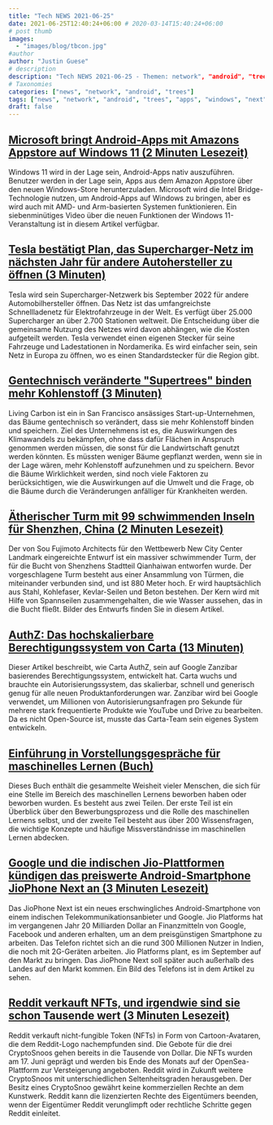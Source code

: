 ```yaml
---
title: "Tech NEWS 2021-06-25"
date: 2021-06-25T12:40:24+06:00 # 2020-03-14T15:40:24+06:00
# post thumb
images:
  - "images/blog/tbcon.jpg"
#author
author: "Justin Guese"
# description
description: "Tech NEWS 2021-06-25 - Themen: network", "android", "trees"
# Taxonomies
categories: ["news", "network", "android", "trees"]
tags: ["news", "network", "android", "trees", "apps", "windows", "next"]
draft: false
---
```


## [Microsoft bringt Android-Apps mit Amazons Appstore auf Windows 11 (2 Minuten Lesezeit)](https://www.theverge.com/2021/6/24/22548428/microsoft-windows-11-android-apps-support-amazon-store?scrolla=5eb6d68b7fedc32c19ef33b4)

 Windows 11 wird in der Lage sein, Android-Apps nativ auszuführen. Benutzer werden in der Lage sein, Apps aus dem Amazon Appstore über den neuen Windows-Store herunterzuladen. Microsoft wird die Intel Bridge-Technologie nutzen, um Android-Apps auf Windows zu bringen, aber es wird auch mit AMD- und Arm-basierten Systemen funktionieren. Ein siebenminütiges Video über die neuen Funktionen der Windows 11-Veranstaltung ist in diesem Artikel verfügbar.

## [Tesla bestätigt Plan, das Supercharger-Netz im nächsten Jahr für andere Autohersteller zu öffnen (3 Minuten)](https://electrek.co/2021/06/24/tesla-confirms-plan-open-supercharger-network-other-automakers-next-year/)

 Tesla wird sein Supercharger-Netzwerk bis September 2022 für andere Automobilhersteller öffnen. Das Netz ist das umfangreichste Schnellladenetz für Elektrofahrzeuge in der Welt. Es verfügt über 25.000 Supercharger an über 2.700 Stationen weltweit. Die Entscheidung über die gemeinsame Nutzung des Netzes wird davon abhängen, wie die Kosten aufgeteilt werden. Tesla verwendet einen eigenen Stecker für seine Fahrzeuge und Ladestationen in Nordamerika. Es wird einfacher sein, sein Netz in Europa zu öffnen, wo es einen Standardstecker für die Region gibt.

## [Gentechnisch veränderte "Supertrees" binden mehr Kohlenstoff (3 Minuten)](https://interestingengineering.com/genetically-engineered-supertrees-capture-more-carbon)

 Living Carbon ist ein in San Francisco ansässiges Start-up-Unternehmen, das Bäume gentechnisch so verändert, dass sie mehr Kohlenstoff binden und speichern. Ziel des Unternehmens ist es, die Auswirkungen des Klimawandels zu bekämpfen, ohne dass dafür Flächen in Anspruch genommen werden müssen, die sonst für die Landwirtschaft genutzt werden könnten. Es müssten weniger Bäume gepflanzt werden, wenn sie in der Lage wären, mehr Kohlenstoff aufzunehmen und zu speichern. Bevor die Bäume Wirklichkeit werden, sind noch viele Faktoren zu berücksichtigen, wie die Auswirkungen auf die Umwelt und die Frage, ob die Bäume durch die Veränderungen anfälliger für Krankheiten werden.

## [Ätherischer Turm mit 99 schwimmenden Inseln für Shenzhen, China (2 Minuten Lesezeit)](https://interestingengineering.com/ethereal-tower-with-99-floating-islands-designed-for-shenzhen-china)

 Der von Sou Fujimoto Architects für den Wettbewerb New City Center Landmark eingereichte Entwurf ist ein massiver schwimmender Turm, der für die Bucht von Shenzhens Stadtteil Qianhaiwan entworfen wurde. Der vorgeschlagene Turm besteht aus einer Ansammlung von Türmen, die miteinander verbunden sind, und ist 880 Meter hoch. Er wird hauptsächlich aus Stahl, Kohlefaser, Kevlar-Seilen und Beton bestehen. Der Kern wird mit Hilfe von Spannseilen zusammengehalten, die wie Wasser aussehen, das in die Bucht fließt. Bilder des Entwurfs finden Sie in diesem Artikel.

## [AuthZ: Das hochskalierbare Berechtigungssystem von Carta (13 Minuten)](https://medium.com/building-carta/authz-cartas-highly-scalable-permissions-system-782a7f2c840f)

 Dieser Artikel beschreibt, wie Carta AuthZ, sein auf Google Zanzibar basierendes Berechtigungssystem, entwickelt hat. Carta wuchs und brauchte ein Autorisierungssystem, das skalierbar, schnell und generisch genug für alle neuen Produktanforderungen war. Zanzibar wird bei Google verwendet, um Millionen von Autorisierungsanfragen pro Sekunde für mehrere stark frequentierte Produkte wie YouTube und Drive zu bearbeiten. Da es nicht Open-Source ist, musste das Carta-Team sein eigenes System entwickeln.

## [Einführung in Vorstellungsgespräche für maschinelles Lernen (Buch)](https://github.com/chiphuyen/ml-interviews-book)

 Dieses Buch enthält die gesammelte Weisheit vieler Menschen, die sich für eine Stelle im Bereich des maschinellen Lernens beworben haben oder beworben wurden. Es besteht aus zwei Teilen. Der erste Teil ist ein Überblick über den Bewerbungsprozess und die Rolle des maschinellen Lernens selbst, und der zweite Teil besteht aus über 200 Wissensfragen, die wichtige Konzepte und häufige Missverständnisse im maschinellen Lernen abdecken.

## [Google und die indischen Jio-Plattformen kündigen das preiswerte Android-Smartphone JioPhone Next an (3 Minuten Lesezeit)](https://techcrunch.com/2021/06/24/google-and-jio-platforms-announce-worlds-cheapest-smartphone-jiophone-next/)

 Das JioPhone Next ist ein neues erschwingliches Android-Smartphone von einem indischen Telekommunikationsanbieter und Google. Jio Platforms hat im vergangenen Jahr 20 Milliarden Dollar an Finanzmitteln von Google, Facebook und anderen erhalten, um an dem preisgünstigen Smartphone zu arbeiten. Das Telefon richtet sich an die rund 300 Millionen Nutzer in Indien, die noch mit 2G-Geräten arbeiten. Jio Platforms plant, es im September auf den Markt zu bringen. Das JioPhone Next soll später auch außerhalb des Landes auf den Markt kommen. Ein Bild des Telefons ist in dem Artikel zu sehen.

## [Reddit verkauft NFTs, und irgendwie sind sie schon Tausende wert (3 Minuten Lesezeit)](https://mashable.com/article/-reddit-sells-nft-cryptosnoos)

 Reddit verkauft nicht-fungible Token (NFTs) in Form von Cartoon-Avataren, die dem Reddit-Logo nachempfunden sind. Die Gebote für die drei CryptoSnoos gehen bereits in die Tausende von Dollar. Die NFTs wurden am 17. Juni geprägt und werden bis Ende des Monats auf der OpenSea-Plattform zur Versteigerung angeboten. Reddit wird in Zukunft weitere CryptoSnoos mit unterschiedlichen Seltenheitsgraden herausgeben. Der Besitz eines CryptoSnoo gewährt keine kommerziellen Rechte an dem Kunstwerk. Reddit kann die lizenzierten Rechte des Eigentümers beenden, wenn der Eigentümer Reddit verunglimpft oder rechtliche Schritte gegen Reddit einleitet.

